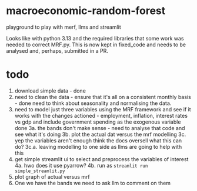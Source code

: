 # macroeconomic-random-forest
playground to play with merf, llms and streamlit

Looks like with python 3.13 and the required libraries that some work was needed to correct MRF.py. This is now kept in fixed_code and needs to be analysed and, perhaps, submitted in a PR.

# todo
1. download simple data - done
2. need to clean the data - ensure that it's all on a consistent monthly basis - done need to think about seasonality and normalising the data.
3. need to model just three variables using the MRF framework and see if it works with the changes actioned - employment, inflation, interest rates vs gdp and include government spending as the exogenous variable done
3a. the bands don't make sense - need to analyse that code and see what it's doing
3b. plot the actual dat versus the mrf modelling
3c. yep the variables aren't enough think the docs oversell what this can do?
3c.a. leaving modelling to one side as llms are going to help with this
4. get simple streamlit ui to select and preprocess the variables of interest
4a. hwo does it use pyarrow?
4b. run as 
```streamlit run simple_streamlit.py```
6. plot graph of actual versus mrf 
7. One we have the bands we need to ask llm to comment on them
